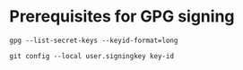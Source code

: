 # Prerequisites for GPG signing

`gpg --list-secret-keys --keyid-format=long`

`git config --local user.signingkey key-id`